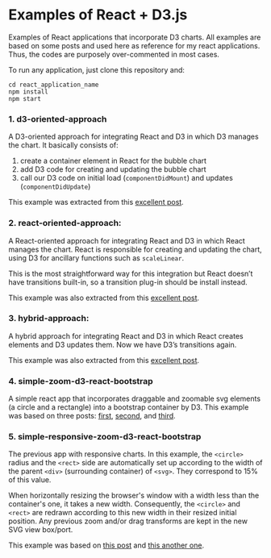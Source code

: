# Examples of React + D3.js

Examples of React applications that incorporate D3 charts. All examples are based on some posts and used here as reference for my react applications. Thus, the codes are purposely over-commented in most cases.

To run any application, just clone this repository and:
```
cd react_application_name
npm install
npm start
```

### 1. d3-oriented-approach
A D3-oriented approach for integrating React and D3 in which D3 manages the chart. It basically consists of:

1. create a container element in React for the bubble chart
2. add D3 code for creating and updating the bubble chart
3. call our D3 code on initial load (`componentDidMount`) and updates (`componentDidUpdate`)

This example was extracted from this [excellent post](https://frontendcharts.com/react-d3-integrate/).


### 2. react-oriented-approach:
A React-oriented approach for integrating React and D3 in which React manages the chart. React is responsible for creating and updating the chart, using D3 for ancillary functions such as `scaleLinear`.

This is the most straightforward way for this integration but React doesn’t have transitions built-in, so a transition plug-in should be install instead.

This example was also extracted from this [excellent post](https://frontendcharts.com/react-d3-integrate/).


### 3. hybrid-approach:
A hybrid approach for integrating React and D3 in which React creates elements and D3 updates them. Now we have D3’s transitions again.

This example was also extracted from this [excellent post](https://frontendcharts.com/react-d3-integrate/).


### 4. simple-zoom-d3-react-bootstrap
A simple react app that incorporates draggable and zoomable svg elements (a circle and a rectangle) into a bootstrap container by D3. This example was based on three posts: [first](https://coderwall.com/p/psogia/simplest-way-to-add-zoom-pan-on-d3-js), [second](https://www.d3-graph-gallery.com/graph/interactivity_zoom.html), and [third](http://bl.ocks.org/sgruhier/1d692762f8328a2c9957).


### 5. simple-responsive-zoom-d3-react-bootstrap
The previous app with responsive charts. In this example, the `<circle>` radius and the `<rect>` side are automatically set up according to the width of the parent `<div>` (surrounding container) of `<svg>`. They correspond to 15% of this value.

When horizontally resizing the browser's window with a width less than the container's one, it takes a new width.
Consequently, the `<circle>` and `<rect>` are redrawn according to this new width in their resized initial position. Any previous zoom and/or drag transforms are kept in the new SVG view box/port.

This example was based on [this post](https://chartio.com/resources/tutorials/how-to-resize-an-svg-when-the-window-is-resized-in-d3-js/) and [this another one](https://codepen.io/tigt/post/why-and-how-preserveaspectratio).

